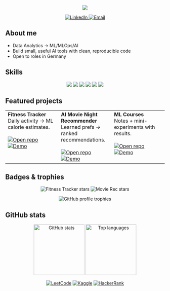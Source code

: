 <!-- Banner -->
<p align="center">
  <img src="https://capsule-render.vercel.app/api?type=rect&height=160&color=0:0d1117,100:5a31f4&text=Manan%20Gaur&fontColor=ffffff&fontSize=44&animation=fadeIn&desc=Data%20%E2%80%A2%20ML%20%E2%80%A2%20GenAI&descAlign=50&descAlignY=85&descSize=18"/>
</p>

<!-- CTAs -->
<p align="center">
  <a href="https://linkedin.com/in/YOUR-LINKEDIN">
    <img alt="LinkedIn" src="https://img.shields.io/badge/LinkedIn-0A66C2?style=for-the-badge&logo=linkedin&logoColor=white">
  </a>
  <a href="mailto:manangaurdev27@gmail.com">
    <img alt="Email" src="https://img.shields.io/badge/Email-3b82f6?style=for-the-badge&logo=gmail&logoColor=white">
  </a>
</p>

## About me
- Data Analytics → ML/MLOps/AI  
- Build small, useful AI tools with clean, reproducible code  
- Open to roles in Germany

## Skills
<p align="center">
  <img src="https://img.shields.io/badge/Python-0D1117?style=for-the-badge&logo=python&logoColor=A78BFA"/>
  <img src="https://img.shields.io/badge/Pandas-0D1117?style=for-the-badge&logo=pandas&logoColor=A78BFA"/>
  <img src="https://img.shields.io/badge/NumPy-0D1117?style=for-the-badge&logo=numpy&logoColor=A78BFA"/>
  <img src="https://img.shields.io/badge/scikit--learn-0D1117?style=for-the-badge&logo=scikitlearn&logoColor=FACC15"/>
  <img src="https://img.shields.io/badge/SQL-0D1117?style=for-the-badge&logo=postgresql&logoColor=A78BFA"/>
  <img src="https://img.shields.io/badge/GitHub%20Actions-0D1117?style=for-the-badge&logo=githubactions&logoColor=A78BFA"/>
</p>

## Featured projects
<table>
<tr>

<td width="33%" valign="top">
<b>Fitness Tracker</b><br/>
Daily activity → ML calorie estimates.<br/><br/>
<a href="https://github.com/manangaurdev/Fitness-Tracker">
  <img src="https://img.shields.io/badge/Open%20repo-0d1117?style=for-the-badge&logo=github&logoColor=ffffff&labelColor=0d1117&color=a78bfa" alt="Open repo">
</a>
<a href="https://github.com/manangaurdev/Fitness-Tracker/tree/main/assets">
  <img src="https://img.shields.io/badge/Demo-facc15?style=for-the-badge&labelColor=0d1117&color=facc15" alt="Demo">
</a>
<!-- If you add a screenshot at assets/demo.png, uncomment below:
<br/><br/><img src="https://raw.githubusercontent.com/manangaurdev/Fitness-Tracker/main/assets/demo.png" alt="Fitness demo"/>
-->
</td>

<td width="33%" valign="top">
<b>AI Movie Night Recommender</b><br/>
Learned prefs → ranked recommendations.<br/><br/>
<a href="https://github.com/manangaurdev/AI-Movie-Night-Recommendation-Tool">
  <img src="https://img.shields.io/badge/Open%20repo-0d1117?style=for-the-badge&logo=github&logoColor=ffffff&labelColor=0d1117&color=a78bfa" alt="Open repo">
</a>
<a href="https://github.com/manangaurdev/AI-Movie-Night-Recommendation-Tool/tree/main/assets">
  <img src="https://img.shields.io/badge/Demo-facc15?style=for-the-badge&labelColor=0d1117&color=facc15" alt="Demo">
</a>
<!-- If you add a screenshot:
<br/><br/><img src="https://raw.githubusercontent.com/manangaurdev/AI-Movie-Night-Recommendation-Tool/main/assets/demo.png" alt="Movie demo"/>
-->
</td>

<td width="33%" valign="top">
<b>ML Courses</b><br/>
Notes + mini-experiments with results.<br/><br/>
<a href="https://github.com/manangaurdev/Machine-Learning-Courses">
  <img src="https://img.shields.io/badge/Open%20repo-0d1117?style=for-the-badge&logo=github&logoColor=ffffff&labelColor=0d1117&color=a78bfa" alt="Open repo">
</a>
<a href="https://github.com/manangaurdev/portfolio/tree/main/02-machine-learning/machine-learning-courses/assets">
  <img src="https://img.shields.io/badge/Demo-facc15?style=for-the-badge&labelColor=0d1117&color=facc15" alt="Demo">
</a>
<!-- If you add a screenshot:
<br/><br/><img src="https://raw.githubusercontent.com/manangaurdev/portfolio/main/02-machine-learning/machine-learning-courses/assets/demo.png" alt="Courses demo"/>
-->
</td>

</tr>
</table>

## Badges & trophies
<p align="center">
  <img src="https://img.shields.io/github/stars/manangaurdev/Fitness-Tracker?label=Fitness%20Tracker%20Stars&style=flat&color=a78bfa" alt="Fitness Tracker stars">
  <img src="https://img.shields.io/github/stars/manangaurdev/AI-Movie-Night-Recommendation-Tool?label=Movie%20Rec%20Stars&style=flat&color=a78bfa" alt="Movie Rec stars">
</p>

<p align="center">
  <img src="https://github-profile-trophy.vercel.app/?username=manangaurdev&theme=flat&no-frame=true&row=1&column=6&title=Commits,PullRequest,Stars,Issues,Followers,Repositories" alt="GitHub profile trophies"/>
</p>

## GitHub stats
<p align="center">
  <img src="https://github-readme-stats.vercel.app/api?username=manangaurdev&show_icons=true&include_all_commits=true&custom_title=Manan%20Gaur%27s%20GitHub%20Stats&bg_color=0D1117&title_color=A78BFA&text_color=ffffff&icon_color=F43F5E&border_color=30363d" height="160" alt="GitHub stats"/>
  <img src="https://github-readme-stats.vercel.app/api/top-langs/?username=manangaurdev&layout=compact&bg_color=0D1117&title_color=A78BFA&text_color=ffffff&border_color=30363d" height="160" alt="Top languages"/>
</p>

<!-- Optional achievements -->
<p align="center">
  <a href="https://leetcode.com/YOUR_USERNAME/"><img src="https://img.shields.io/badge/LeetCode-FE7A16?style=for-the-badge&logo=leetcode&logoColor=white" alt="LeetCode"/></a>
  <a href="https://www.kaggle.com/YOUR_USERNAME"><img src="https://img.shields.io/badge/Kaggle-20BEFF?style=for-the-badge&logo=kaggle&logoColor=white" alt="Kaggle"/></a>
  <a href="https://www.hackerrank.com/YOUR_USERNAME"><img src="https://img.shields.io/badge/HackerRank-00EA64?style=for-the-badge&logo=hackerrank&logoColor=white" alt="HackerRank"/></a>
</p>


